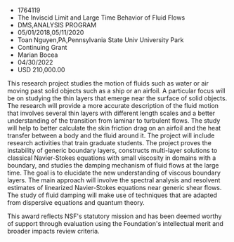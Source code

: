 
* 1764119
* The Inviscid Limit and Large Time Behavior of Fluid Flows
* DMS,ANALYSIS PROGRAM
* 05/01/2018,05/11/2020
* Toan Nguyen,PA,Pennsylvania State Univ University Park
* Continuing Grant
* Marian Bocea
* 04/30/2022
* USD 210,000.00

This research project studies the motion of fluids such as water or air moving
past solid objects such as a ship or an airfoil. A particular focus will be on
studying the thin layers that emerge near the surface of solid objects. The
research will provide a more accurate description of the fluid motion that
involves several thin layers with different length scales and a better
understanding of the transition from laminar to turbulent flows. The study will
help to better calculate the skin friction drag on an airfoil and the heat
transfer between a body and the fluid around it. The project will include
research activities that train graduate students. The project proves the
instability of generic boundary layers, constructs multi-layer solutions to
classical Navier-Stokes equations with small viscosity in domains with a
boundary, and studies the damping mechanism of fluid flows at the large time.
The goal is to elucidate the new understanding of viscous boundary layers. The
main approach will involve the spectral analysis and resolvent estimates of
linearized Navier-Stokes equations near generic shear flows. The study of fluid
damping will make use of techniques that are adapted from dispersive equations
and quantum theory.

This award reflects NSF's statutory mission and has been deemed worthy of
support through evaluation using the Foundation's intellectual merit and broader
impacts review criteria.
